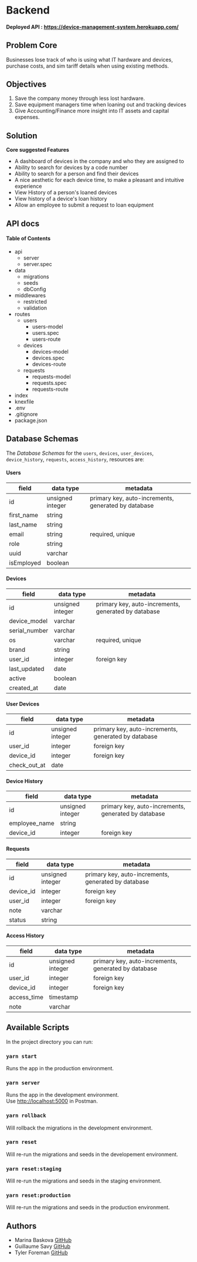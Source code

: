 # Backend

#### Deployed API : https://device-management-system.herokuapp.com/

## Problem Core

Businesses lose track of who is using what IT hardware and devices, purchase costs, and sim tariff details when using existing methods.

## Objectives

1.  Save the company money through less lost hardware.
2.  Save equipment managers time when loaning out and tracking devices
3.  Give Accounting/Finance more insight into IT assets and capital expenses.

## Solution

**Core suggested Features**

- A dashboard of devices in the company and who they are assigned to
- Ability to search for devices by a code number
- Ability to search for a person and find their devices
- A nice aesthetic for each device time, to make a pleasant and intuitive experience
- View History of a person's loaned devices
- View history of a device's loan history
- Allow an employee to submit a request to loan equipment

## API docs

#### Table of Contents

- api
  - server
  - server.spec
- data
  - migrations
  - seeds
  - dbConfig
- middlewares
  - restricted
  - validation
- routes
  - users
    - users-model
    - users.spec
    - users-route
  - devices
    - devices-model
    - devices.spec
    - devices-route
  - requests
    - requests-model
    - requests.spec
    - requests-route
- index
- knexfile
- .env
- .gitignore
- package.json

## Database Schemas

The _Database Schemas_ for the `users`, `devices`, `user_devices`, `device_history`, `requests`, `access_history`, resources are:

#### Users

| field      | data type        | metadata                                            |
| ---------- | ---------------- | --------------------------------------------------- |
| id         | unsigned integer | primary key, auto-increments, generated by database |
| first_name | string           |                                                     |
| last_name  | string           |                                                     |
| email      | string           | required, unique                                    |
| role       | string           |                                                     |
| uuid       | varchar          |                                                     |
| isEmployed | boolean          |                                                     |

#### Devices

| field         | data type        | metadata                                            |
| ------------- | ---------------- | --------------------------------------------------- |
| id            | unsigned integer | primary key, auto-increments, generated by database |
| device_model  | varchar          |                                                     |
| serial_number | varchar          |                                                     |
| os            | varchar          | required, unique                                    |
| brand         | string           |                                                     |
| user_id       | integer          | foreign key                                         |
| last_updated  | date             |                                                     |
| active        | boolean          |                                                     |
| created_at    | date             |                                                     |

#### User Devices

| field        | data type        | metadata                                            |
| ------------ | ---------------- | --------------------------------------------------- |
| id           | unsigned integer | primary key, auto-increments, generated by database |
| user_id      | integer          | foreign key                                         |
| device_id    | integer          | foreign key                                         |
| check_out_at | date             |                                                     |

#### Device History

| field         | data type        | metadata                                            |
| ------------- | ---------------- | --------------------------------------------------- |
| id            | unsigned integer | primary key, auto-increments, generated by database |
| employee_name | string           |                                                     |
| device_id     | integer          | foreign key                                         |

#### Requests

| field     | data type        | metadata                                            |
| --------- | ---------------- | --------------------------------------------------- |
| id        | unsigned integer | primary key, auto-increments, generated by database |
| device_id | integer          | foreign key                                         |
| user_id   | integer          | foreign key                                         |
| note      | varchar          |                                                     |
| status    | string           |                                                     |

#### Access History

| field       | data type        | metadata                                            |
| ----------- | ---------------- | --------------------------------------------------- |
| id          | unsigned integer | primary key, auto-increments, generated by database |
| user_id     | integer          | foreign key                                         |
| device_id   | integer          | foreign key                                         |
| access_time | timestamp        |                                                     |
| note        | varchar          |                                                     |

## Available Scripts

In the project directory you can run:

### `yarn start`

Runs the app in the production environment.

### `yarn server`

Runs the app in the development environment.<br>
Use [http://localhost:5000](http://localhost:5000) in Postman.

### `yarn rollback`

Will rollback the migrations in the development environment.

### `yarn reset`

Will re-run the migrations and seeds in the developement environment.

### `yarn reset:staging`

Will re-run the migrations and seeds in the staging environment.

### `yarn reset:production`

Will re-run the migrations and seeds in the production environment.

## Authors

- Marina Baskova [GitHub](https://github.com/MarinaBaskova)
- Guillaume Savy [GitHub](https://github.com/guillsav)
- Tyler Foreman [GitHub](https://github.com/tjforeman)
